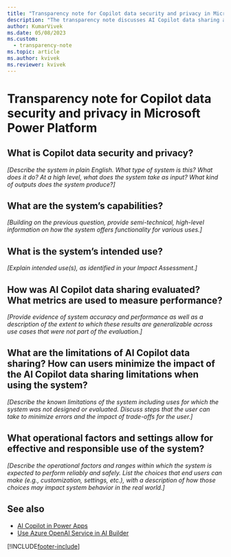 ```yaml
---
title: "Transparency note for Copilot data security and privacy in Microsoft Power Platform"
description: "The transparency note discusses AI Copilot data sharing and the key considerations for making use of the feature responsibly."
author: KumarVivek 
ms.date: 05/08/2023
ms.custom: 
  - transparency-note
ms.topic: article
ms.author: kvivek
ms.reviewer: kvivek
---
```


# Transparency note for Copilot data security and privacy in Microsoft Power Platform

## What is Copilot data security and privacy?

*[Describe the system in plain English. What type of system is this? What does it do? At a high level, what does the system take as input? What kind of outputs does the system produce?]*

## What are the system’s capabilities?

*[Building on the previous question, provide semi-technical, high-level information on how the system offers functionality for various uses.]*

## What is the system’s intended use?

*[Explain intended use(s), as identified in your Impact Assessment.]*

## How was AI Copilot data sharing evaluated? What metrics are used to measure performance?

*[Provide evidence of system accuracy and performance as well as a description of the extent to which these results are generalizable across use cases that were not part of the evaluation.]*

## What are the limitations of AI Copilot data sharing? How can users minimize the impact of the AI Copilot data sharing limitations when using the system?

*[Describe the known limitations of the system including uses for which the system was not designed or evaluated. Discuss steps that the user can take to minimize errors and the impact of trade-offs for the user.]*

## What operational factors and settings allow for effective and responsible use of the system?

*[Describe the operational factors and ranges within which the system is expected to perform reliably and safely. List the choices that end users can make (e.g., customization, settings, etc.), with a description of how those choices may impact system behavior in the real world.]*

## See also

- [AI Copilot in Power Apps](/power-apps/maker/canvas-apps/ai-overview)
- [Use Azure OpenAI Service in AI Builder](/ai-builder/prebuilt-azure-openai)

[!INCLUDE[footer-include](includes/footer-banner.md)]
